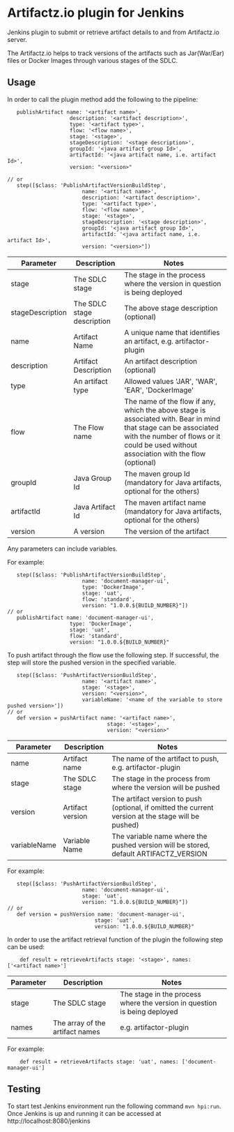 # Artifactz.io plugin for Jenkins

Jenkins plugin to submit or retrieve artifact details to and from Artifactz.io server.

The Artifactz.io helps to track versions of the artifacts such as Jar(War/Ear) files or Docker Images through various stages of the SDLC.

## Usage
In order to call the plugin method add the following to the pipeline:
```
   publishArtifact name: '<artifact name>',
                    description: '<artifact description>',
                    type: '<artifact type>',
                    flow: '<flow name>',
                    stage: '<stage>',
                    stageDescription: '<stage description>',
                    groupId: '<java artifact group Id>',
                    artifactId: '<java artifact name, i.e. artifact Id>',
                    version: "<version>"
                    
// or                     
   step([$class: 'PublishArtifactVersionBuildStep',
                        name: '<artifact name>',
                        description: '<artifact description>',
                        type: '<artifact type>',
                        flow: '<flow name>',
                        stage: '<stage>',
                        stageDescription: '<stage description>',
                        groupId: '<java artifact group Id>',
                        artifactId: '<java artifact name, i.e. artifact Id>',
                        version: "<version>"])
```
Parameter | Description | Notes
---|---|---
stage | The SDLC stage | The stage in the process where the version in question is being deployed
stageDescription | The SDLC stage description | The above stage description (optional)
name | Artifact Name | A unique name that identifies an artifact, e.g. artifactor-plugin
description | Artifact Description | An artifact description (optional)
type | An artifact type | Allowed values 'JAR', 'WAR', 'EAR', 'DockerImage'
flow | The Flow name | The name of the flow if any, which the above stage is associated with. Bear in mind that stage can be associated with the number of flows or it could be used without association with the flow (optional)
groupId | Java Group Id | The maven group Id (mandatory for Java artifacts, optional for the others)
artifactId | Java Artifact Id | The maven artifact name (mandatory for Java artifacts, optional for the others)
version | A version | The version of the artifact

Any parameters can include variables.

For example:
```
   step([$class: 'PublishArtifactVersionBuildStep',
                        name: 'document-manager-ui',
                        type: 'DockerImage',
                        stage: 'uat',
                        flow: 'standard',
                        version: "1.0.0.${BUILD_NUMBER}"])
// or
   publishArtifact name: 'document-manager-ui',
                    type: 'DockerImage',
                    stage: 'uat',
                    flow: 'standard',
                    version: "1.0.0.${BUILD_NUMBER}"
```
To push artifact through the flow use the following step. If successful, the step will store the pushed version in the 
specified variable.
```
   step([$class: 'PushArtifactVersionBuildStep',
                        name: '<artifact name>',
                        stage: '<stage>',
                        version: "<version>",
                        variableName: '<name of the variable to store pushed version>'])
// or
   def version = pushArtifact name: '<artifact name>',
                                stage: '<stage>',
                                version: "<version>"
```

Parameter | Description | Notes
---|---|---
name | Artifact name | The name of the artifact to push, e.g. artifactor-plugin
stage | The SDLC stage | The stage in the process from where the version will be pushed
version | Artifact version | The artifact version to push (optional, if omitted the current version at the stage will be pushed)
variableName | Variable Name | The variable name where the pushed version will be stored, default ARTIFACTZ_VERSION

For example:
```
   step([$class: 'PushArtifactVersionBuildStep',
                        name: 'document-manager-ui',
                        stage: 'uat',
                        version: "1.0.0.${BUILD_NUMBER}"])
// or
   def version = pushVersion name: 'document-manager-ui',
                            stage: 'uat',
                            version: "1.0.0.${BUILD_NUMBER}"               
```

In order to use the artifact retrieval function of the plugin the following step can be used:
```
    def result = retrieveArtifacts stage: '<stage>', names: ['<artifact name>']
```
Parameter | Description | Notes
---|---|---
stage | The SDLC stage | The stage in the process where the version in question is being deployed
names | The array of the artifact names | e.g. artifactor-plugin

For example:
```
    def result = retrieveArtifacts stage: 'uat', names: ['document-manager-ui']
```

## Testing
To start test Jenkins environment run the following command `mvn hpi:run`.
Once Jenkins is up and running it can be accessed at http://localhost:8080/jenkins 